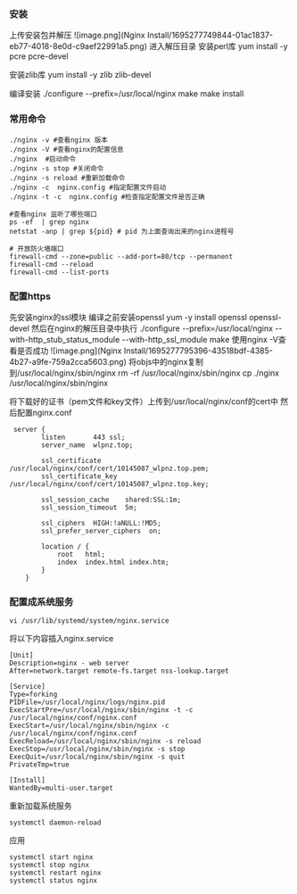 ### 安装
上传安装包并解压
![image.png](Nginx Install/1695277749844-01ac1837-eb77-4018-8e0d-c9aef22991a5.png)
进入解压目录
安装perl库 
yum install -y pcre pcre-devel

安装zlib库 
yum install -y zlib zlib-devel 

编译安装
./configure --prefix=/usr/local/nginx 
make
make install

### 常用命令
```shell
./nginx -v #查看nginx 版本
./nginx -V #查看nginx的配置信息
./nginx  #启动命令
./nginx -s stop #关闭命令
./nginx -s reload #重新加载命令
./nginx -c  nginx.config #指定配置文件启动
./nginx -t -c  nginx.config #检查指定配置文件是否正确

#查看nginx 监听了哪些端口
ps -ef  | grep nginx
netstat -anp | grep ${pid} # pid 为上面查询出来的nginx进程号

# 开放防火墙端口
firewall-cmd --zone=public --add-port=80/tcp --permanent
firewall-cmd --reload
firewall-cmd --list-ports
```


### 配置https
先安装nginx的ssl模块
编译之前安装openssl
yum -y install openssl openssl-devel
然后在nginx的解压目录中执行
./configure --prefix=/usr/local/nginx --with-http_stub_status_module --with-http_ssl_module
make
使用nginx -V查看是否成功
![image.png](Nginx Install/1695277795396-43518bdf-4385-4b27-a9fe-759a2cca5603.png)
将objs中的nginx复制到/usr/local/nginx/sbin/nginx
rm -rf /usr/local/nginx/sbin/nginx
cp ./nginx /usr/local/nginx/sbin/nginx

将下载好的证书（pem文件和key文件）上传到/usr/local/nginx/conf的cert中
然后配置nginx.conf
```
 server {
        listen       443 ssl;
        server_name  wlpnz.top;
    
        ssl_certificate      /usr/local/nginx/conf/cert/10145087_wlpnz.top.pem;
        ssl_certificate_key  /usr/local/nginx/conf/cert/10145087_wlpnz.top.key;

        ssl_session_cache    shared:SSL:1m;
        ssl_session_timeout  5m;

        ssl_ciphers  HIGH:!aNULL:!MD5;
        ssl_prefer_server_ciphers  on;

        location / {
            root   html;
            index  index.html index.htm;
        }
    }
```



### 配置成系统服务

```shell
vi /usr/lib/systemd/system/nginx.service
```

将以下内容插入nginx.service
```shell
[Unit]
Description=nginx - web server
After=network.target remote-fs.target nss-lookup.target

[Service]
Type=forking
PIDFile=/usr/local/nginx/logs/nginx.pid
ExecStartPre=/usr/local/nginx/sbin/nginx -t -c /usr/local/nginx/conf/nginx.conf
ExecStart=/usr/local/nginx/sbin/nginx -c /usr/local/nginx/conf/nginx.conf
ExecReload=/usr/local/nginx/sbin/nginx -s reload
ExecStop=/usr/local/nginx/sbin/nginx -s stop
ExecQuit=/usr/local/nginx/sbin/nginx -s quit
PrivateTmp=true

[Install]
WantedBy=multi-user.target
```

重新加载系统服务

```shell
systemctl daemon-reload
```

应用

```shell
systemctl start nginx
systemctl stop nginx
systemctl restart nginx
systemctl status nginx
```

